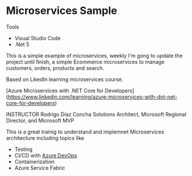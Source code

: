 # Microservices Sample

Tools
* Visual Studio Code
* .Net 5

This is a simple example of microservices, weekly I'm gong to update the project until finish, a simple Ecommerce microservices to manage customers, orders, products and search.

Based on LikedIn learning microservices course.

[Azure Microservices with .NET Core for Developers]
(https://www.linkedin.com/learning/azure-microservices-with-dot-net-core-for-developers)

INSTRUCTOR
Rodrigo Díaz Concha
Solutions Architect, Microsoft Regional Director, and Microsoft MVP

This is a great trainig to understand and implemnet Microservices architecture including topics like
- Testing
- CI/CD with [Azure DevOps](https://dev.azure.com)
- Containerization
- Azure Service Fabric
